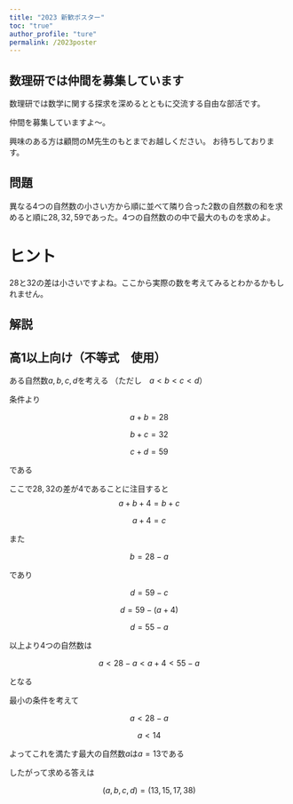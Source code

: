 ```yaml
---
title: "2023 新歓ポスター"
toc: "true"
author_profile: "ture"
permalink: /2023poster
---
```


## 数理研では仲間を募集しています

数理研では数学に関する探求を深めるとともに交流する自由な部活です。

仲間を募集していますよ〜。

興味のある方は顧問のM先生のもとまでお越しください。
お待ちしております。

## 問題

異なる$4$つの自然数の小さい方から順に並べて隣り合った$2$数の自然数の和を求めると順に$28,32,59$であった。$4$つの自然数のの中で最大のものを求めよ。

# ヒント
$28$と$32$の差は小さいですよね。ここから実際の数を考えてみるとわかるかもしれません。

## 解説

## 高1以上向け（不等式　使用）

ある自然数$a,b,c,d$を考える
（ただし　$a<b<c<d$）

条件より

$$a+b=28$$

$$b+c=32$$

$$c+d=59$$

である

ここで$28,32$の差が$4$であることに注目すると
$$a+b+4=b+c$$

$$a+4=c$$

また

$$b=28-a$$

であり

$$d=59-c$$

$$d=59-(a+4)$$

$$d=55-a$$

以上より$4$つの自然数は

$$a<28-a<a+4<55-a$$

となる

最小の条件を考えて

$$a<28-a$$

$$a<14$$

よってこれを満たす最大の自然数$a$は$a=13$である

したがって求める答えは

$$(a,b,c,d)=(13,15,17,38)$$